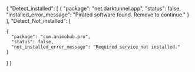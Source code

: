 {
  "Detect_installed": [
    {
      "package": "net.darktunnel.app",
      "status": false,
      "installed_error_message": "Pirated software found. Remove to continue."
    }
  ],
  "Detect_Not_installed": [

    {
      "package": "com.animohub.pro",
      "status": false,
      "not_installed_error_message": "Required service not installed."
    }
  ]
}
